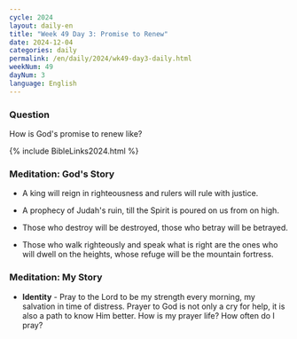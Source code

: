 ```yaml
---
cycle: 2024
layout: daily-en
title: "Week 49 Day 3: Promise to Renew"
date: 2024-12-04
categories: daily
permalink: /en/daily/2024/wk49-day3-daily.html
weekNum: 49
dayNum: 3
language: English
---
```

### Question     
How is God's promise to renew like?

{% include BibleLinks2024.html %} 

### Meditation: God's Story   
+ A king will reign in righteousness and rulers will rule with justice. 

+ A prophecy of Judah's ruin, till the Spirit is poured on us from on high. 

+ Those who destroy will be destroyed, those who betray will be betrayed. 

+ Those who walk righteously and speak what is right are the ones who will dwell on the heights, whose refuge will be the mountain fortress. 

### Meditation: My Story   
+ **Identity** - Pray to the Lord to be my strength every morning, my salvation in time of distress. Prayer to God is not only a cry for help, it is also a path to know Him better. How is my prayer life? How often do I pray? 
